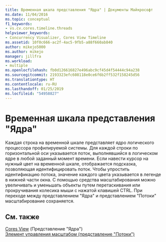 ```yaml
---
title: Временная шкала представления "Ядра" | Документы Майкрософт
ms.date: 11/04/2016
ms.topic: conceptual
f1_keywords:
- vs.cv.cores.timeline.threads
helpviewer_keywords:
- Concurrency Visualizer, Cores View Timeline
ms.assetid: 10f0c666-ac2f-4ac5-9fb5-a88f660ab840
author: mikejo5000
ms.author: mikejo
manager: jillfra
ms.workload:
- multiple
ms.openlocfilehash: fb0d126616827e496abc9cf45d4f54444c94a238
ms.sourcegitcommit: 2193323efc608118e0ce6f6b2ff532f158245d56
ms.translationtype: HT
ms.contentlocale: ru-RU
ms.lasthandoff: 01/25/2019
ms.locfileid: "54958827"
---
```

# <a name="cores-view-timeline"></a>Временная шкала представления "Ядра"
Каждая строка на временной шкале представляет ядро логического процессора профилируемой системы. Для каждой строки по горизонтальной оси указывается поток, выполнявшийся в логическом ядре в любой заданный момент времени. Если навести курсор на нужный цвет на временной шкале, отображается подсказка, позволяющая идентифицировать поток. Чтобы упростить идентификацию потока, значение каждого цвета указывается в легенде в нижней части окна. С помощью средства масштабирования можно увеличивать и уменьшать объекты путем перетаскивания или прокручивания колесика мыши с нажатой клавишей CTRL. При переходе между представлением "Ядра" и представлением "Потоки" масштабирование сохраняется.  
  
## <a name="see-also"></a>См. также  
 [Cores View](../profiling/cores-view.md)  (Представление "Ядра")  
 [Элемент управления масштабом (представление "Потоки")](../profiling/zoom-control-threads-view.md)